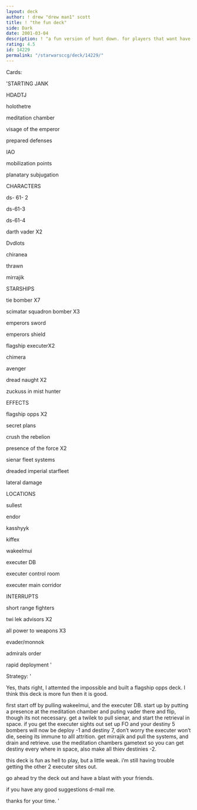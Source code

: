 ```yaml
---
layout: deck
author: ! drew "drew man1" scott
title: ! "the fun deck"
side: Dark
date: 2001-03-04
description: ! "a fun version of hunt down. for players that want have fun with the game."
rating: 4.5
id: 14229
permalink: "/starwarsccg/deck/14229/"
---
```

Cards: 

'STARTING JANK

HDADTJ

holothetre

meditation chamber

visage of the emperor

prepared defenses

IAO

mobilization points

planatary subjugation


CHARACTERS

ds- 61- 2

ds-61-3

ds-61-4

darth vader X2

Dvdlots

chiranea

thrawn

mirrajik


STARSHIPS

tie bomber X7

scimatar squadron bomber X3

emperors sword

emperors shield

flagship executerX2

chimera

avenger

dread naught X2

zuckuss in mist hunter


EFFECTS

flagship opps X2

secret plans

crush the rebelion

presence of the force X2

sienar fleet systems

dreaded imperial starfleet

lateral damage


LOCATIONS

sullest 

endor

kasshyyk

kiffex

wakeelmui

executer DB

executer control room

executer main corridor


INTERRUPTS

short range fighters 

twi lek advisors X2

all power to weapons X3

evader/monnok


admirals order

rapid deployment  '

Strategy: '

Yes, thats right, I attemted the impossible and built a flagship opps deck. I think this deck is  more fun then it is good. 

first start off by pulling wakeelmui, and the executer DB. start up by putting a presence at the meditation chamber and puting vader there and flip, though its not necessary. get a twilek to pull sienar, and start the retrieval in space. if you get the executer sights out set up FO and your destiny 5 bombers will now be deploy -1 and destiny 7, don’t worry the executer won’t die, seeing its immune to alll attrition. get mirrajik and pull the systems, and drain and retrieve. use the meditation chambers gametext so you can get destiny every where in space, also make all thiev destinies -2.

this deck is fun as hell to play, but a little weak. i’m still having trouble getting the other 2 executer sites out. 

go ahead try the deck out and have a blast with your friends. 

if you have any good suggestions d-mail me.

thanks for your time. '
